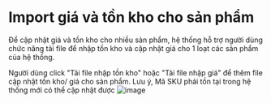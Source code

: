 # Import giá và tồn kho cho sản phẩm
Để cập nhật giá và tồn kho cho nhiều sản phẩm, hệ thống hỗ trợ người dùng chức năng tải file để nhập tồn kho và cập nhật giá cho 1 loạt các sản phẩm của hệ thống.

Người dùng click "Tải file nhập tồn kho" hoặc "Tải file nhập giá" để thêm file cập nhật tồn kho/ giá cho sản phẩm. Lưu ý, Mã SKU phải tồn tại trong hệ thống mới có thể cập nhật được 
![image](https://user-images.githubusercontent.com/73808891/111118296-2a3d0800-859b-11eb-9c1c-845f48d7242c.png)
